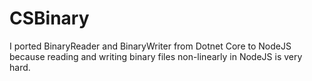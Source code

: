 # CSBinary
I ported BinaryReader and BinaryWriter from Dotnet Core to NodeJS because reading and writing binary files non-linearly in NodeJS is very hard.
